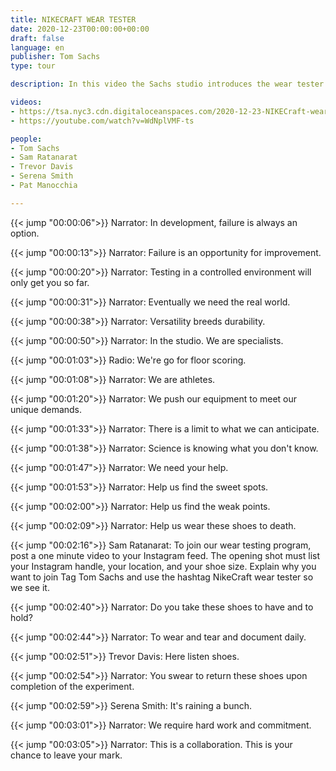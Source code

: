 ```yaml
---
title: NIKECRAFT WEAR TESTER
date: 2020-12-23T00:00:00+00:00
draft: false
language: en
publisher: Tom Sachs
type: tour

description: In this video the Sachs studio introduces the wear tester program for the Mars Yard 2.5 shoes.

videos:
- https://tsa.nyc3.cdn.digitaloceanspaces.com/2020-12-23-NIKECraft-wear-tester.mp4
- https://youtube.com/watch?v=WdNplVMF-ts

people:
- Tom Sachs
- Sam Ratanarat
- Trevor Davis
- Serena Smith
- Pat Manocchia

---
```


{{< jump "00:00:06">}} Narrator: In development, failure is always an option.

{{< jump "00:00:13">}} Narrator: Failure is an opportunity for improvement.

{{< jump "00:00:20">}} Narrator: Testing in a controlled environment will only get you so far.

{{< jump "00:00:31">}} Narrator: Eventually we need the real world.

{{< jump "00:00:38">}} Narrator: Versatility breeds durability.

{{< jump "00:00:50">}} Narrator: In the studio. We are specialists.

{{< jump "00:01:03">}} Radio: We're go for floor scoring.

{{< jump "00:01:08">}} Narrator: We are athletes.

{{< jump "00:01:20">}} Narrator: We push our equipment to meet our unique demands.

{{< jump "00:01:33">}} Narrator: There is a limit to what we can anticipate.

{{< jump "00:01:38">}} Narrator: Science is knowing what you don't know.

{{< jump "00:01:47">}} Narrator: We need your help.

{{< jump "00:01:53">}} Narrator: Help us find the sweet spots.

{{< jump "00:02:00">}} Narrator: Help us find the weak points.

{{< jump "00:02:09">}} Narrator: Help us wear these shoes to death.

{{< jump "00:02:16">}} Sam Ratanarat: To join our wear testing program, post a one minute video to your Instagram feed. The opening shot must list your Instagram handle, your location, and your shoe size. Explain why you want to join Tag Tom Sachs and use the hashtag NikeCraft wear tester so we see it.

{{< jump "00:02:40">}} Narrator: Do you take these shoes to have and to hold?

{{< jump "00:02:44">}} Narrator: To wear and tear and document daily.

{{< jump "00:02:51">}} Trevor Davis: Here listen shoes.

{{< jump "00:02:54">}} Narrator: You swear to return these shoes upon completion of the experiment.

{{< jump "00:02:59">}} Serena Smith: It's raining a bunch.

{{< jump "00:03:01">}} Narrator: We require hard work and commitment.

{{< jump "00:03:05">}} Narrator: This is a collaboration. This is your chance to leave your mark.

